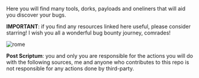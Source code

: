 Here you will find many tools, dorks, payloads and oneliners that will aid you discover your bugs.

**IMPORTANT**: if you find any resources linked here useful, please consider starring! I wish you all a wonderful bug bounty journey, comrades!

![rome](https://github.com/dante-tech/Bug-Bounty-Utilities/assets/148709693/13fc6ae4-a2fc-4ff0-9207-d128310968d5)

**Post Scriptum**: you and only you are responsible for the actions you will do with the following sources, me and anyone who contributes to this repo is not responsible for any actions done by third-party.
